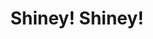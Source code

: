 ---
layout: landing
title: Shiney! Shiney!
permalink: /extensions/shiney
logo: true
style: _landing
imports:
- name: jquery
  load: first
- name: bootstrap-css
  load: first
scripts: register
---